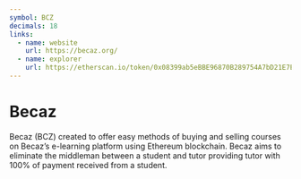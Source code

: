 ```yaml
---
symbol: BCZ
decimals: 18
links:
  - name: website
    url: https://becaz.org/
  - name: explorer
    url: https://etherscan.io/token/0x08399ab5eBBE96870B289754A7bD21E7EC8c6FCb
---
```


# Becaz

Becaz (BCZ) created to offer easy methods of buying and selling courses on Becaz’s e-learning platform using Ethereum blockchain. Becaz aims to eliminate the middleman between a student and tutor providing tutor with 100% of payment received from a student.
